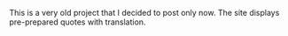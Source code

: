 This is a very old project that I decided to post only now. 
The site displays pre-prepared quotes with translation.
